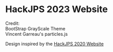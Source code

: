 # HackJPS 2023 Website

Credit:\
BootStrap GrayScale Theme\
Vincent Garreau's particles.js

Design inspired by the [HackJPS 2020 Website](https://github.com/Aditya-Chakka/HackJPS-Landing-Page)
